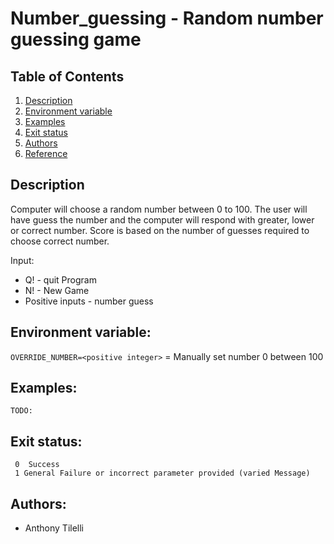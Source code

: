 # Number_guessing - Random number guessing game
## Table of Contents
1. [Description](#Description)
2. [Environment variable](#VAR)
3. [Examples](#Examples)
4. [Exit status](#Exit_status)
5. [Authors](#Authors)
6. [Reference](#Reference)

## Description                <a name="Description"></a>

Computer will choose a random number between 0 to 100. The user will have guess the number and the computer will respond with greater, lower or correct number. Score is based on the number of guesses required to choose correct number.

Input:
- Q! - quit Program
- N! - New Game
- Positive inputs - number guess

## Environment variable:      <a name="var"></a>

`OVERRIDE_NUMBER=<positive integer>` = Manually set number 0 between 100

## Examples:                  <a name="Examples"></a>

`TODO:`

## Exit status:               <a name="Exit_status"></a>

     0  Success
     1 General Failure or incorrect parameter provided (varied Message)

## Authors:                  <a name="Authors"></a>
- Anthony Tilelli

